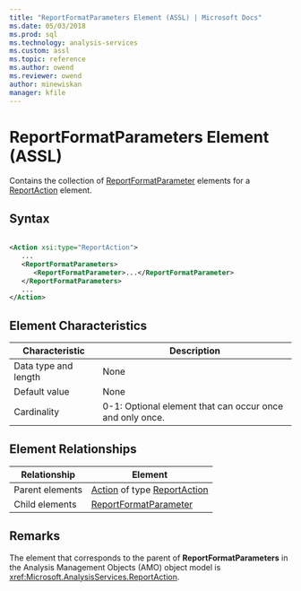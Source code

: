 ```yaml
---
title: "ReportFormatParameters Element (ASSL) | Microsoft Docs"
ms.date: 05/03/2018
ms.prod: sql
ms.technology: analysis-services
ms.custom: assl
ms.topic: reference
ms.author: owend
ms.reviewer: owend
author: minewiskan
manager: kfile
---
```

# ReportFormatParameters Element (ASSL)

  Contains the collection of [ReportFormatParameter](objects/reportformatparameter-element-asl.md) elements for a [ReportAction](data-type/reportaction-data-type-assl.md) element.  
  
## Syntax  
  
```xml  
  
<Action xsi:type="ReportAction">  
   ...  
   <ReportFormatParameters>  
      <ReportFormatParameter>...</ReportFormatParameter>  
   </ReportFormatParameters>  
   ...  
</Action>  
```  
  
## Element Characteristics  
  
|Characteristic|Description|  
|--------------------|-----------------|  
|Data type and length|None|  
|Default value|None|  
|Cardinality|0-1: Optional element that can occur once and only once.|  
  
## Element Relationships  
  
|Relationship|Element|  
|------------------|-------------|  
|Parent elements|[Action](objects/action-element-assl.md) of type [ReportAction](data-type/reportaction-data-type-assl.md)|  
|Child elements|[ReportFormatParameter](objects/reportformatparameter-element-asl.md)|  
  
## Remarks  
 The element that corresponds to the parent of **ReportFormatParameters** in the Analysis Management Objects (AMO) object model is <xref:Microsoft.AnalysisServices.ReportAction>.  
